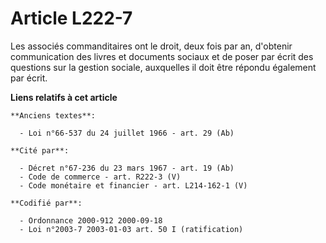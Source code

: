 # Article L222-7

Les associés commanditaires ont le droit, deux fois par an, d'obtenir communication des livres et documents sociaux et de
poser par écrit des questions sur la gestion sociale, auxquelles il doit être répondu également par écrit.

**Liens relatifs à cet article**

	**Anciens textes**:

	  - Loi n°66-537 du 24 juillet 1966 - art. 29 (Ab)

	**Cité par**:

	  - Décret n°67-236 du 23 mars 1967 - art. 19 (Ab)
	  - Code de commerce - art. R222-3 (V)
	  - Code monétaire et financier - art. L214-162-1 (V)

	**Codifié par**:

	  - Ordonnance 2000-912 2000-09-18
	  - Loi n°2003-7 2003-01-03 art. 50 I (ratification)
